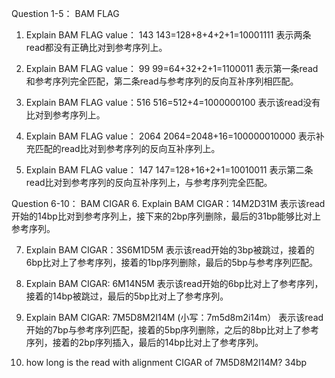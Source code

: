 Question 1-5： BAM FLAG
1. Explain BAM FLAG value： 143
143=128+8+4+2+1=10001111
表示两条read都没有正确比对到参考序列上。

2. Explain BAM FLAG value： 99
99=64+32+2+1=1100011
表示第一条read和参考序列完全匹配，第二条read与参考序列的反向互补序列相匹配。

3. Explain BAM FLAG value：516
516=512+4=1000000100
表示该read没有比对到参考序列上。

4. Explain BAM FLAG value： 2064
2064=2048+16=100000010000
表示补充匹配的read比对到参考序列的反向互补序列上。

5. Explain BAM FLAG value： 147
147=128+16+2+1=10010011
表示第二条read比对到参考序列的反向互补序列上，与参考序列完全匹配。

Question 6-10： BAM CIGAR
6. Explain BAM CIGAR：14M2D31M
表示该read开始的14bp比对到参考序列上，接下来的2bp序列删除，最后的31bp能够比对上参考序列。

7. Explain BAM CIGAR：3S6M1D5M
表示该read开始的3bp被跳过，接着的6bp比对上了参考序列，接着的1bp序列删除，最后的5bp与参考序列匹配。

8. Explain BAM CIGAR: 6M14N5M
表示该read开始的6bp比对上了参考序列，接着的14bp被跳过，最后的5bp比对上了参考序列。

9. Explain BAM CIGAR: 7M5D8M2I14M  (小写：7m5d8m2i14m）
表示该read开始的7bp与参考序列匹配，接着的5bp序列删除，之后的8bp比对上了参考序列，接着的2bp序列插入，最后的14bp比对上了参考序列。

10. how long is the read with alignment CIGAR of 7M5D8M2I14M?
34bp


